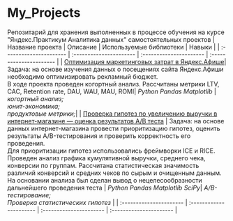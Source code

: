 # My_Projects
Репозитарий для хранения выполненных в процессе обучения на курсе "Яндекс.Практикум Аналитика данных" самостоятельных проектов
| Название проекта | Описание | Используемые библиотеки | Навыки |
| :---------------------- | :---------------------- | :---------------------- | :---------------------- |
| [Оптимизация маркетинговых затрат в Яндекс.Афише](https://github.com/DmitriKuzyakin/My_Projects/tree/main/%D0%90%D0%BD%D0%B0%D0%BB%D0%B8%D0%B7%20%D0%B1%D0%B8%D0%B7%D0%BD%D0%B5%D1%81%20%D0%BF%D0%BE%D0%BA%D0%B0%D0%B7%D0%B0%D1%82%D0%B5%D0%BB%D0%B5%D0%B9)| Задача: на основе изучения данных о посещениях сайта Яндекс.Афиши необходимо оптимизировать рекламный бюджет.<br>  В ходе проекта проведен когортный анализ. Рассчитаны метрики LTV, CAC, Retention rate, DAU, WAU, MAU, ROMI| *Python* *Pandas* *Matplotlib* | *когортный анализ;* <br>  *юнит-экономика;* <br> *продуктовые метрики;*|
| [Проверка гипотез по увеличению выручки в интернет-магазине — оценка результатов A/B теста](https://github.com/DmitriKuzyakin/My_Projects/tree/main/AB%20test) | Задача: на основе данных интернет-магазина провести приоритизацию гипотез, оценить результаты A/B-тестирования и проверить корректность его проведения. <br>Для приоритизации гипотез использовались фреймворки ICE и RICE. Проведен анализ графика кумулятивной выручки, среднего чека, конверсии по группам. Рассчитана статистическая значимость различий конверсий и средних чеков по сырым и очищенным данным. На основании анализа был сделан вывод о нецелесообразности дальнейшего проведения теста | *Python* *Pandas* *Matplotlib* *SciPy*| *A/B-тестирование;* <br>*Проверка статистических гипотез* |
| :---------------------- | :---------------------- | :---------------------- | :---------------------- |
